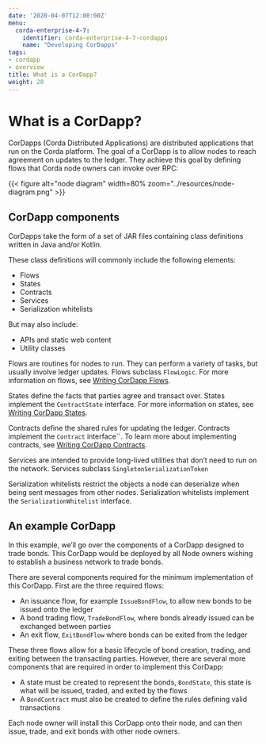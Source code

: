 ```yaml
---
date: '2020-04-07T12:00:00Z'
menu:
  corda-enterprise-4-7:
    identifier: corda-enterprise-4-7-cordapps
    name: "Developing CorDapps"
tags:
- cordapp
- overview
title: What is a CorDapp?
weight: 20
---
```



# What is a CorDapp?

CorDapps (Corda Distributed Applications) are distributed applications that run on the Corda platform. The goal of a
CorDapp is to allow nodes to reach agreement on updates to the ledger. They achieve this goal by defining flows that
Corda node owners can invoke over RPC:

{{< figure alt="node diagram" width=80% zoom="../resources/node-diagram.png" >}}

## CorDapp components

CorDapps take the form of a set of JAR files containing class definitions written in Java and/or Kotlin.

These class definitions will commonly include the following elements:



* Flows
* States
* Contracts
* Services
* Serialization whitelists


But may also include:



* APIs and static web content
* Utility classes


Flows are routines for nodes to run. They can perform a variety of tasks, but usually involve ledger updates. Flows
subclass `FlowLogic`. For more information on flows, see [Writing CorDapp Flows](api-flows.md).

States define the facts that parties agree and transact over. States implement the `ContractState` interface. For more
information on states, see [Writing CorDapp States](api-states.md).

Contracts define the shared rules for updating the ledger. Contracts implement the `Contract` interface``. To learn
more about implementing contracts, see [Writing CorDapp Contracts](api-contracts.md).

Services are intended to provide long-lived utilities that don’t need to run on the network. Services subclass `SingletonSerializationToken`

Serialization whitelists restrict the objects a node can deserialize when being sent messages from other nodes.
Serialization whitelists implement the `SerializationWhitelist` interface.


## An example CorDapp

In this example, we’ll go over the components of a CorDapp designed to trade bonds. This CorDapp would be deployed by all
Node owners wishing to establish a business network to trade bonds.

There are several components required for the minimum implementation of this CorDapp. First are the three required flows:


* An issuance flow, for example `IssueBondFlow`, to allow new bonds to be issued onto the ledger
* A bond trading flow, `TradeBondFlow`, where bonds already issued can be exchanged between parties
* An exit flow, `ExitBondFlow` where bonds can be exited from the ledger

These three flows allow for a basic lifecycle of bond creation, trading, and exiting between the transacting parties.
However, there are several more components that are required in order to implement this CorDapp:


* A state must be created to represent the bonds, `BondState`, this state is what will be issued, traded, and exited by the flows
* A `BondContract` must also be created to define the rules defining valid transactions

Each node owner will install this CorDapp onto their node, and can then issue, trade, and exit bonds with other node owners.

